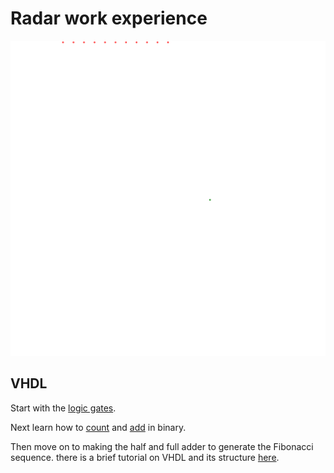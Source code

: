 # Radar work experience

![phased array wave front example with reflection](/multi.svg)

## VHDL

Start with the [logic gates](/logic/logicgates.md).

Next learn how to [count](/binary/count.md) and [add](/binary/add.md) in binary.

Then move on to making the half and full adder to generate the Fibonacci sequence.
there is a brief tutorial on VHDL and its structure [here](/fibb/VHDL.md).
